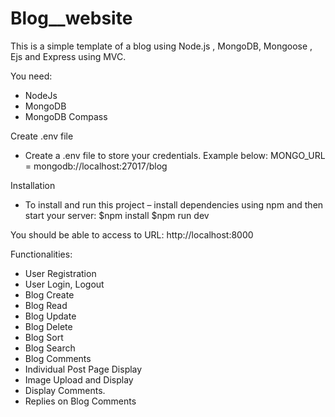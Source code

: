 # Blog__website

This is a simple template of a blog using Node.js , MongoDB, Mongoose , Ejs  and Express using MVC.

You need:
* NodeJs
* MongoDB 
* MongoDB Compass

Create .env file
* Create a .env file to store your credentials. Example below:
       MONGO_URL = mongodb://localhost:27017/blog

Installation
* To install and run this project – install dependencies using npm and then start your server:
		$npm install
		$npm run dev

You should be able to access to URL:
	http://localhost:8000

Functionalities:
* User Registration
* User Login, Logout
* Blog Create
* Blog Read
* Blog Update
* Blog Delete
* Blog Sort
* Blog Search
* Blog Comments
* Individual Post Page Display
* Image Upload and Display
* Display Comments.
* Replies on Blog Comments


